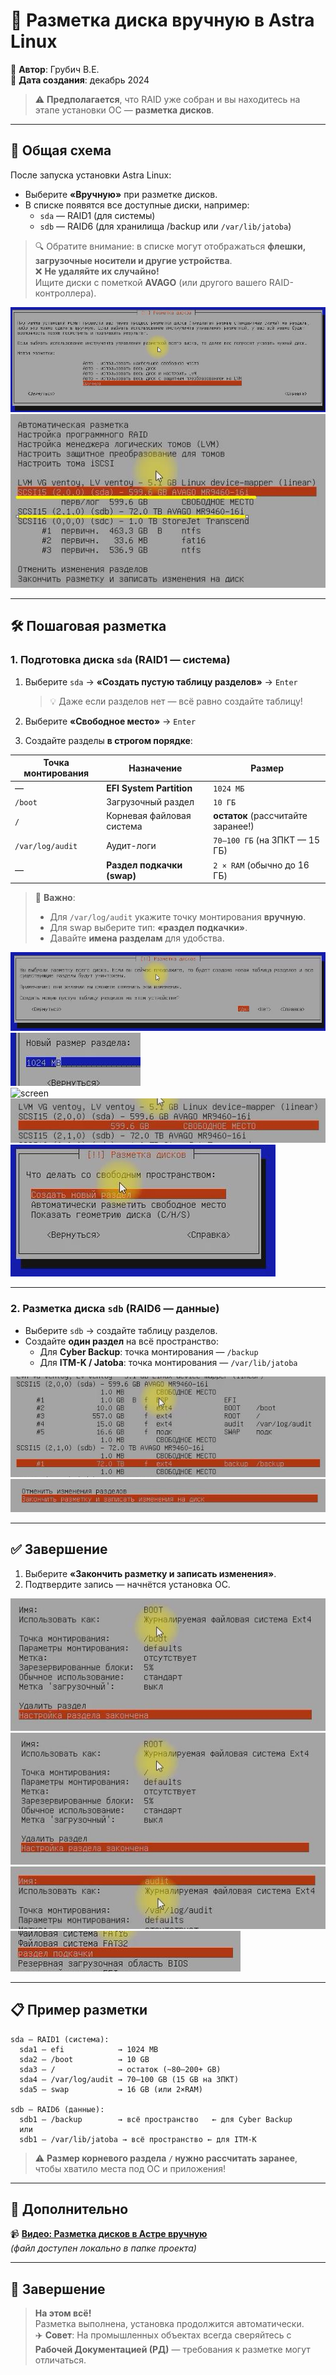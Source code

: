 # 💽 Разметка диска вручную в Astra Linux

📝 **Автор**: Грубич В.Е.  
📅 **Дата создания**: декабрь 2024

> ⚠️ **Предполагается**, что RAID уже собран и вы находитесь на этапе установки ОС — **разметка дисков**.

---

## 🧭 Общая схема

После запуска установки Astra Linux:
- Выберите **«Вручную»** при разметке дисков.
- В списке появятся все доступные диски, например:
  - `sda` — RAID1 (для системы)
  - `sdb` — RAID6 (для хранилища /backup или `/var/lib/jatoba`)

> 🔍 Обратите внимание: в списке могут отображаться **флешки, загрузочные носители и другие устройства**.  
> ❌ **Не удаляйте их случайно!**  
> Ищите диски с пометкой **AVAGO** (или другого вашего RAID-контроллера).

![screen](https://raw.githubusercontent.com/kak2pan0-crypto/private/main/gis/images/53ysjue4pw.jpg)  
![screen](https://raw.githubusercontent.com/kak2pan0-crypto/private/main/gis/images/g9cau6joff.jpg)

---

## 🛠️ Пошаговая разметка

### 1. Подготовка диска `sda` (RAID1 — система)

1. Выберите `sda` → **«Создать пустую таблицу разделов»** → `Enter`  
   > 💡 Даже если разделов нет — всё равно создайте таблицу!

2. Выберите **«Свободное место»** → `Enter`

3. Создайте разделы **в строгом порядке**:

| Точка монтирования | Назначение | Размер |
|--------------------|-----------|--------|
| — | **EFI System Partition** | `1024 МБ` |
| `/boot` | Загрузочный раздел | `10 ГБ` |
| `/` | Корневая файловая система | **остаток** (рассчитайте заранее!) |
| `/var/log/audit` | Аудит-логи | `70–100 ГБ` (на ЗПКТ — 15 ГБ) |
| — | **Раздел подкачки (swap)** | `2 × RAM` (обычно до 16 ГБ) |

> 📌 **Важно**:  
> - Для `/var/log/audit` укажите точку монтирования **вручную**.  
> - Для swap выберите тип: **«раздел подкачки»**.  
> - Давайте **имена разделам** для удобства.

![screen](https://raw.githubusercontent.com/kak2pan0-crypto/private/main/gis/images/hf96c5361b.jpg)  
![screen](https://raw.githubusercontent.com/kak2pan0-crypto/private/main/gis/images/fr7lf4ode7.jpg)  
![screen](https://raw.githubusercontent.com/kak2pan0-crypto/private/main/gis/images/bdwjmlxv2t.jpg)  
![screen](https://raw.githubusercontent.com/kak2pan0-crypto/private/main/gis/images/lcnto2myjj.jpg)  
![screen](https://raw.githubusercontent.com/kak2pan0-crypto/private/main/gis/images/guawfy9k6g.jpg)

---

### 2. Разметка диска `sdb` (RAID6 — данные)

- Выберите `sdb` → создайте таблицу разделов.
- Создайте **один раздел** на всё пространство:
  - Для **Cyber Backup**: точка монтирования — `/backup`
  - Для **ITM-K / Jatoba**: точка монтирования — `/var/lib/jatoba`

![screen](https://raw.githubusercontent.com/kak2pan0-crypto/private/main/gis/images/famcobk2dc.jpg)  
![screen](https://raw.githubusercontent.com/kak2pan0-crypto/private/main/gis/images/x74fho1kq4.jpg)

---

## ✅ Завершение

1. Выберите **«Закончить разметку и записать изменения»**.
2. Подтвердите запись — начнётся установка ОС.

![screen](https://raw.githubusercontent.com/kak2pan0-crypto/private/main/gis/images/6th0yg7ryp.jpg)  
![screen](https://raw.githubusercontent.com/kak2pan0-crypto/private/main/gis/images/62hugigxv6.jpg)  
![screen](https://raw.githubusercontent.com/kak2pan0-crypto/private/main/gis/images/9mgsw8hq7p.jpg)  
![screen](https://raw.githubusercontent.com/kak2pan0-crypto/private/main/gis/images/hqlmivt4w1.jpg)

---

## 📋 Пример разметки

```text
sda — RAID1 (система):
  sda1 — efi            → 1024 MB
  sda2 — /boot          → 10 GB
  sda3 — /              → остаток (~80–200+ GB)
  sda4 — /var/log/audit → 70–100 GB (15 GB на ЗПКТ)
  sda5 — swap           → 16 GB (или 2×RAM)

sdb — RAID6 (данные):
  sdb1 — /backup        → всё пространство   ← для Cyber Backup
  или
  sdb1 — /var/lib/jatoba → всё пространство ← для ITM-K
```

> ⚠️ **Размер корневого раздела `/` нужно рассчитать заранее**, чтобы хватило места под ОС и приложения!

---

## 🎥 Дополнительно

📹 **[Видео: Разметка дисков в Астре вручную](Разметка%20дисков%20в%20Астре%20вручную.mkv)**  
*(файл доступен локально в папке проекта)*

---

## 🎉 Завершение

> **На этом всё!**  <br>
> Разметка выполнена, установка продолжится автоматически. <br>
> ✈️ **Совет**: На промышленных объектах всегда сверяйтесь с **Рабочей Документацией (РД)** — требования к разметке могут отличаться.
